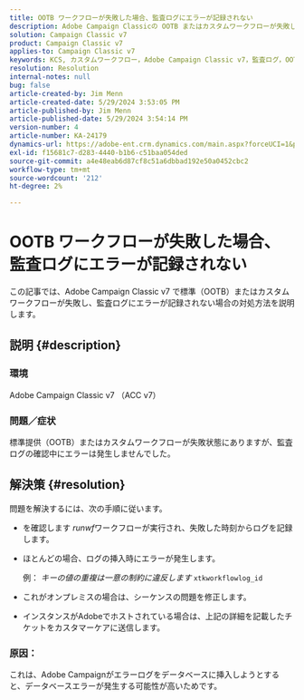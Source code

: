 ```yaml
---
title: OOTB ワークフローが失敗した場合、監査ログにエラーが記録されない
description: Adobe Campaign Classicの OOTB またはカスタムワークフローが失敗しても、監査ログにエラーが見つからない場合の対処方法を説明します。
solution: Campaign Classic v7
product: Campaign Classic v7
applies-to: Campaign Classic v7
keywords: KCS, カスタムワークフロー，Adobe Campaign Classic v7，監査ログ，OOTB ワークフロー，ACC v7
resolution: Resolution
internal-notes: null
bug: false
article-created-by: Jim Menn
article-created-date: 5/29/2024 3:53:05 PM
article-published-by: Jim Menn
article-published-date: 5/29/2024 3:54:14 PM
version-number: 4
article-number: KA-24179
dynamics-url: https://adobe-ent.crm.dynamics.com/main.aspx?forceUCI=1&pagetype=entityrecord&etn=knowledgearticle&id=52e8a186-d31d-ef11-840b-6045bd006268
exl-id: f15681c7-d283-4440-b1b6-c51baa054ded
source-git-commit: a4e48eab6d87cf8c51a6dbbad192e50a0452cbc2
workflow-type: tm+mt
source-wordcount: '212'
ht-degree: 2%

---
```


# OOTB ワークフローが失敗した場合、監査ログにエラーが記録されない


この記事では、Adobe Campaign Classic v7 で標準（OOTB）またはカスタムワークフローが失敗し、監査ログにエラーが記録されない場合の対処方法を説明します。

## 説明 {#description}


### <b>環境</b>

Adobe Campaign Classic v7 （ACC v7）

### <b>問題／症状</b>

標準提供（OOTB）またはカスタムワークフローが失敗状態にありますが、監査ログの確認中にエラーは発生しませんでした。


## 解決策 {#resolution}


問題を解決するには、次の手順に従います。

- を確認します *runwf*&#x200B;ワークフローが実行され、失敗した時刻からログを記録します。
- ほとんどの場合、ログの挿入時にエラーが発生します。

  例： *キーの値の重複は一意の制約に違反します* `xtkworkflowlog_id`
- これがオンプレミスの場合は、シーケンスの問題を修正します。
- インスタンスがAdobeでホストされている場合は、上記の詳細を記載したチケットをカスタマーケアに送信します。


### <b>原因</b>：

これは、Adobe Campaignがエラーログをデータベースに挿入しようとすると、データベースエラーが発生する可能性が高いためです。
